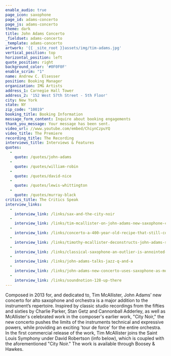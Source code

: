 ```yaml
---
enable_audio: true
page_icon: saxophone
page_id: adams-concerto
page_js: adams-concerto
theme: dark
title: John Adams Concerto
_fieldset: adams-concerto
_template: adams-concerto
artwork: '{{ _site_root }}assets/img/tim-adams.jpg'
vertical_position: top
horizontal_position: left
quote_position: right
background_color: '#0F0F0F'
enable_scrim: "1"
name: Andrew C. Elsesser
position: Booking Manager
organization: IMG Artists
address_1: Carnegie Hall Tower
address_2: '152 West 57th Street - 5th Floor'
city: New York
state: NY
zip_code: "10019"
booking_title: Booking Information
message_form_content: Inquire about booking engagements
thank_you_message: Your message has been sent.
video_url: //www.youtube.com/embed/ChiynCzpuYQ
video_title: The Premiere
recording_title: The Recording
interviews_title: Interviews & Features
quotes:
  -
    quote: /quotes/john-adams
  -
    quote: /quotes/william-robin
  -
    quote: /quotes/david-nice
  -
    quote: /quotes/lewis-whittington
  -
    quote: /quotes/murray-black
critics_title: The Critics Speak
interview_links:
  -
    interview_link: /links/sax-and-the-city-noir
  -
    interview_link: /links/tim-mcallister-on-john-adams-new-saxophone-concerto
  -
    interview_link: /links/concerto-a-400-year-old-recipe-that-still-cooks
  -
    interview_link: /links/timothy-mcallister-deconstructs-john-adams-saxophone-concerto
  -
    interview_link: /links/classical-saxophone-an-outlier-is-annointed-by-john-adams-concerto
  -
    interview_link: /links/john-adams-talks-jazz-q-and-a
  -
    interview_link: /links/john-adams-new-concerto-uses-saxophone-as-more-than-a-special-effect
  -
    interview_link: /links/soundnotion-128-up-there
---
```

Composed in 2013 for, and dedicated to, Tim McAllister, John Adams’ new concerto for alto saxophone and orchestra is a major addition to the instrument’s repertoire. Inspired by classic studio recordings from the fifties and sixties by Charlie Parker, Stan Getz and Cannonball Adderley, as well as McAllister's celebrated work in the composer's earlier work, "City Noir," the new concerto pushes the limits of the instruments technical and expressive powers, while providing an exciting 'tour de force' for the entire orchestra. In the first commercial release of the work, Tim McAllister joins the Saint Louis Symphony under David Robertson (info below), which is coupled with the aforementioned "City Noir." The work is available through Boosey & Hawkes.